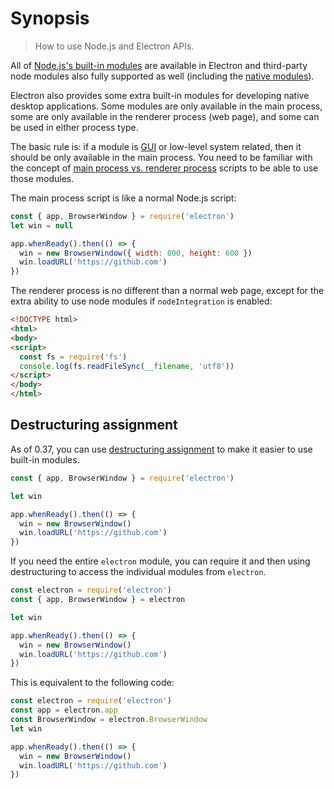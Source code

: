 # Synopsis

> How to use Node.js and Electron APIs.

All of [Node.js's built-in modules](https://nodejs.org/api/) are available in
Electron and third-party node modules also fully supported as well (including
the [native modules](../tutorial/using-native-node-modules.md)).

Electron also provides some extra built-in modules for developing native
desktop applications. Some modules are only available in the main process, some
are only available in the renderer process (web page), and some can be used in
either process type.

The basic rule is: if a module is [GUI][gui] or low-level system related, then
it should be only available in the main process. You need to be familiar with
the concept of [main process vs. renderer process](../tutorial/quick-start.md#main-and-renderer-processes)
scripts to be able to use those modules.

The main process script is like a normal Node.js script:

```javascript
const { app, BrowserWindow } = require('electron')
let win = null

app.whenReady().then(() => {
  win = new BrowserWindow({ width: 800, height: 600 })
  win.loadURL('https://github.com')
})
```

The renderer process is no different than a normal web page, except for the
extra ability to use node modules if `nodeIntegration` is enabled:

```html
<!DOCTYPE html>
<html>
<body>
<script>
  const fs = require('fs')
  console.log(fs.readFileSync(__filename, 'utf8'))
</script>
</body>
</html>
```

## Destructuring assignment

As of 0.37, you can use
[destructuring assignment][destructuring-assignment] to make it easier to use
built-in modules.

```javascript
const { app, BrowserWindow } = require('electron')

let win

app.whenReady().then(() => {
  win = new BrowserWindow()
  win.loadURL('https://github.com')
})
```

If you need the entire `electron` module, you can require it and then using
destructuring to access the individual modules from `electron`.

```javascript
const electron = require('electron')
const { app, BrowserWindow } = electron

let win

app.whenReady().then(() => {
  win = new BrowserWindow()
  win.loadURL('https://github.com')
})
```

This is equivalent to the following code:

```javascript
const electron = require('electron')
const app = electron.app
const BrowserWindow = electron.BrowserWindow
let win

app.whenReady().then(() => {
  win = new BrowserWindow()
  win.loadURL('https://github.com')
})
```

[gui]: https://en.wikipedia.org/wiki/Graphical_user_interface
[destructuring-assignment]: https://developer.mozilla.org/en-US/docs/Web/JavaScript/Reference/Operators/Destructuring_assignment
